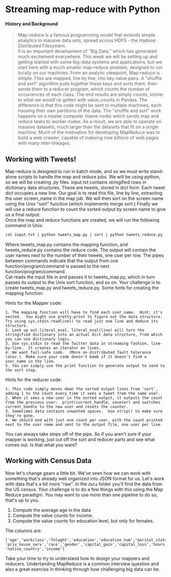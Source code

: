 # Streaming map-reduce with Python


#### History and Background
> Map-reduce is a famous programming model that extends simple analytics to massive data sets, spread across HDFS - the Hadoop Distributed Filesystem.  
It is an important development of "Big Data," which has generated much excitement everywhere.  This week we will be setting up and getting started 
with some big-data systems and applications, but we start here with a much smaller map-reduce problem, designed to run locally on our machines.
From an analytic viewpoint, Map-reduce is simple. Files are mapped, line by line, into key value pairs.  A "shuffle and sort" algorithm
pulls together these keys and sorts them, then sends them to a reducer program, which counts the number of occurrences of each class.  The end 
results are simply counts, similar to what we would've gotten with value_counts in Pandas.  The difference is that this code might
be sent to multiple machines, each housing their own partitions of the data.  The "shuffle and sort" work happens on a master computer (name node)
which sends map and reduce tasks to worker nodes.  As a result, we are able to operate on massive datasets, much 
larger than the datasets that fit on a single machine.  Much of the motivation for developing MapReduce was to build a web crawler,
capable of indexing now billions of web pages with many inter-linkages. 

## Working with Tweets!

Map-reduce is designed to run in batch mode, and so we must write stand-alone scripts to handle the map and reduce jobs.
We will be using python, so we will be creating .py files.  input.txt contains stringified rows in dictionary data structures.
These are tweets, stored in dict form. Each tweet dict occupies a new line.  Our goal is to read this file, line by line, 
extracting the user screen_name in the map job. We will then sort on the screen name using the Unix "sort" function (which implements merge sort.)
Finally we will use a reduce function to count the sorted output by screen name to give us a final output.  
Once the map and reduce functions are created, we will run the following command in Unix: 

```bash
cat input.txt | python tweets_map.py | sort | python tweets_reduce.py
```

Where tweets_map.py contains the mapping function, and tweets_reduce.py contains the reduce code.  The output will
contain the user names next to the number of their tweets, one user per row.  The pipes between commands indicate that the output from one function/program/command is passed to the next function/program/command.   
Cat reads the input file in and passes it to tweets_map.py, which in turn passes its output to the Unix sort function, and so on.  Your challenge is to create
tweets_map.py and tweets_reduce.py.  Some hints for creating the mapping function:


Hints for the Mapper code:
``` 
1. The mapping function will have to find each user_name.  Hint: it's nested.  You might use pretty-print to figure out the data structure.  
Try using sys.stdin.readline() to read just one line and deduce its structure.
2. Look up ast.literal_eval. literal_eval(line) will turn the stringified dictionary into an actual dict data structure, from which you can use dictionary logic. 
3. Use sys.stdin to read the Twitter data in streaming fashion, line-by-line.  It creates an iterator on lines.
4. We want fail-safe code.  (More on distributed fault tolerance later.)  Make sure your code doesn't bomb if it doesn't find a user_name in the line.
5. You can simply use the print function to generate output to send to the sort step.
```

Hints for the reducer code:
```
1. This code simply moves down the sorted output lines from 'sort', adding 1 to the count every time it sees a tweet from the same user.
2. When it sees a new user in the sorted output, it outputs the count from the previous user:  print(current_handle, counter) and switches current_handle to the new user and resets the counter.
3. Sometimes data contains unwanted spaces.  Use strip() to make sure they're gone.
4. We should end with just one count per user, with the count printed next to the user name and sent to the output file, one user per line.
``` 

You can always take steps off of the pipe. So if you aren't sure if your
mapper is working, just cut off the sort and reducer parts and see what comes
out. Is that what you want? 

## Working with Census Data

Now let's change gears a little bit. We've seen how we can work with something
that's already well organized into JSON format for us. Let's work with data
that's a bit more "raw". In the `data` folder you'll find the data from the US
census. Your challenge is to do a few things with this using the Map Reduce
paradigm. You may want to use more than one pipeline to do so, that's up to
you.

1. Compute the average age in the data
2. Compute the value counts for income.
3. Compute the value counts for education level, but only for females.

The columns are:

```
['age','workclass','fnlwght','education','education_num','marital_status','occupation',
'priv_house_serv','race','gender','capital_gain','capital_loss','hours_per_week',
'native_country','income']
```

Take your time to try to understand how to design your mappers and reducers.
Undertanding MapReduce is a common interview question and also a great
exercise in thinking through how challenging big data can be.
